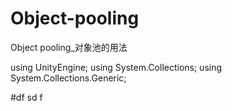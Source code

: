 # Object-pooling
Object pooling_对象池的用法

using UnityEngine;
using System.Collections;
using System.Collections.Generic;

#df sd f
